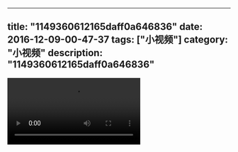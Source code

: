 
---
title: "1149360612165daff0a646836"
date: 2016-12-09-00-47-37
tags: ["小视频"]
category: "小视频"
description: "1149360612165daff0a646836"
---
<video src="http://ohtsqip0g.bkt.clouddn.com/1149360612165daff0a646836.mp4" controls="controls"></video>
